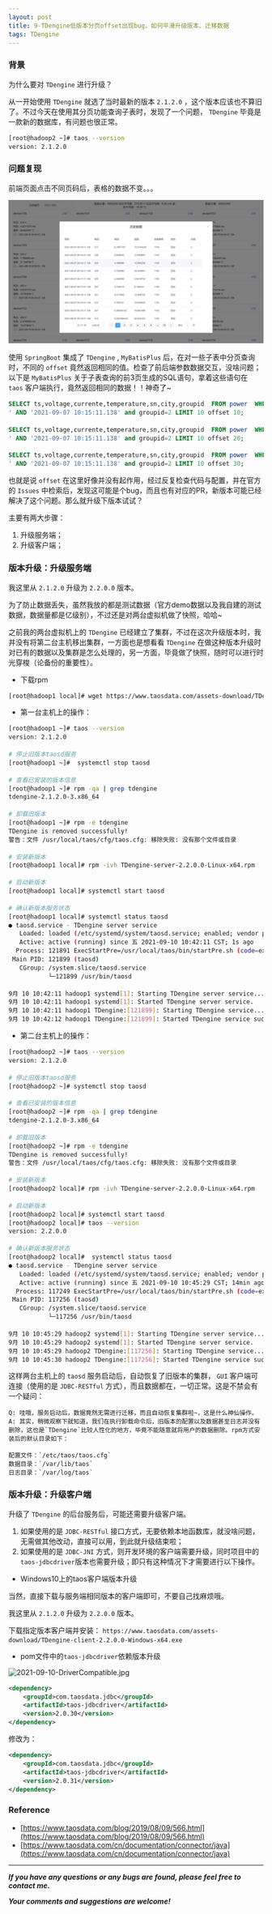 ```yaml
---
layout: post
title: 9-TDengine低版本分页offset出现bug，如何平滑升级版本、迁移数据
tags: TDengine
---
```


### 背景

为什么要对 `TDengine` 进行升级？

从一开始使用 `TDengine` 就选了当时最新的版本 `2.1.2.0` ，这个版本应该也不算旧了。不过今天在使用其分页功能查询子表时，发现了一个问题， `TDengine` 毕竟是一款新的数据库，有问题也很正常。

```bash
[root@hadoop2 ~]# taos --version
version: 2.1.2.0
```

### 问题复现

前端页面点击不同页码后，表格的数据不变。。。

![2021-09-10-PaginationBug.jpg](https://github.com/heartsuit/heartsuit.github.io/raw/master/pictures/2021-09-10-PaginationBug.jpg)

使用 `SpringBoot` 集成了 `TDengine` , `MyBatisPlus` 后，在对一些子表中分页查询时，不同的 `offset` 竟然返回相同的值。检查了前后端参数数据交互，没啥问题；以下是 `MyBatisPlus` 关于子表查询的前3页生成的SQL语句，拿着这些语句在 `taos` 客户端执行，竟然返回相同的数据！！神奇了~

```sql
SELECT ts,voltage,currente,temperature,sn,city,groupid  FROM power  WHERE sn = '1105' AND ts BETWEEN '2021-09-07 09:15:11.138
' AND '2021-09-07 10:15:11.138' and groupid=2 LIMIT 10 offset 10;

SELECT ts,voltage,currente,temperature,sn,city,groupid  FROM power  WHERE sn = '1105' AND ts BETWEEN '2021-09-07 09:15:11.138
' AND '2021-09-07 10:15:11.138' and groupid=2 LIMIT 10 offset 20;

SELECT ts,voltage,currente,temperature,sn,city,groupid  FROM power  WHERE sn = '1105' AND ts BETWEEN '2021-09-07 09:15:11.138
' AND '2021-09-07 10:15:11.138' and groupid=2 LIMIT 10 offset 30;
```

也就是说 `offset` 在这里好像并没有起作用，经过反复检查代码与配置，并在官方的 `Issues` 中检索后，发现这可能是个bug，而且也有对应的PR，新版本可能已经解决了这个问题。那么就升级下版本试试？

主要有两大步骤：
1. 升级服务端；
2. 升级客户端；

### 版本升级：升级服务端

我这里从 `2.1.2.0` 升级为 `2.2.0.0` 版本。

为了防止数据丢失，虽然我放的都是测试数据（官方demo数据以及我自建的测试数据，数据量都是亿级别），不过还是对两台虚拟机做了快照，哈哈~

之前我的两台虚拟机上的 `TDengine` 已经建立了集群，不过在这次升级版本时，我并没有将第二台主机移出集群，一方面也是想看看 `TDengine` 在做这种版本升级时对已有的数据以及集群是怎么处理的，另一方面，毕竟做了快照，随时可以进行时光穿梭（论备份的重要性）。

* 下载rpm

```bash
[root@hadoop1 local]# wget https://www.taosdata.com/assets-download/TDengine-server-2.2.0.0-Linux-x64.rpm
```

* 第一台主机上的操作：

```bash
[root@hadoop1 ~]# taos --version
version: 2.1.2.0

# 停止旧版本taosd服务
[root@hadoop1 ~]#  systemctl stop taosd

# 查看已安装的版本信息
[root@hadoop1 ~]# rpm -qa | grep tdengine
tdengine-2.1.2.0-3.x86_64

# 卸载旧版本
[root@hadoop1 ~]# rpm -e tdengine
TDengine is removed successfully!
警告：文件 /usr/local/taos/cfg/taos.cfg: 移除失败: 没有那个文件或目录

# 安装新版本
[root@hadoop1 local]# rpm -ivh TDengine-server-2.2.0.0-Linux-x64.rpm

# 启动新版本
[root@hadoop1 local]# systemctl start taosd

# 确认新版本服务状态
[root@hadoop1 local]# systemctl status taosd
● taosd.service - TDengine server service
   Loaded: loaded (/etc/systemd/system/taosd.service; enabled; vendor preset: disabled)
   Active: active (running) since 五 2021-09-10 10:42:11 CST; 1s ago
  Process: 121891 ExecStartPre=/usr/local/taos/bin/startPre.sh (code=exited, status=0/SUCCESS)
 Main PID: 121899 (taosd)
   CGroup: /system.slice/taosd.service
           └─121899 /usr/bin/taosd

9月 10 10:42:11 hadoop1 systemd[1]: Starting TDengine server service...
9月 10 10:42:11 hadoop1 systemd[1]: Started TDengine server service.
9月 10 10:42:11 hadoop1 TDengine:[121899]: Starting TDengine service...
9月 10 10:42:12 hadoop1 TDengine:[121899]: Started TDengine service successfully.
```

* 第二台主机上的操作：

```bash
[root@hadoop2 ~]# taos --version
version: 2.1.2.0

# 停止旧版本taosd服务
[root@hadoop2 ~]# systemctl stop taosd

# 查看已安装的版本信息
[root@hadoop2 ~]# rpm -qa | grep tdengine
tdengine-2.1.2.0-3.x86_64

# 卸载旧版本
[root@hadoop2 ~]# rpm -e tdengine
TDengine is removed successfully!
警告：文件 /usr/local/taos/cfg/taos.cfg: 移除失败: 没有那个文件或目录

# 安装新版本
[root@hadoop2 local]# rpm -ivh TDengine-server-2.2.0.0-Linux-x64.rpm

# 启动新版本
[root@hadoop2 local]# systemctl start taosd
[root@hadoop2 local]# taos --version
version: 2.2.0.0

# 确认新版本服务状态
[root@hadoop2 local]#  systemctl status taosd
● taosd.service - TDengine server service
   Loaded: loaded (/etc/systemd/system/taosd.service; enabled; vendor preset: disabled)
   Active: active (running) since 五 2021-09-10 10:45:29 CST; 14min ago
  Process: 117249 ExecStartPre=/usr/local/taos/bin/startPre.sh (code=exited, status=0/SUCCESS)
 Main PID: 117256 (taosd)
   CGroup: /system.slice/taosd.service
           └─117256 /usr/bin/taosd

9月 10 10:45:29 hadoop2 systemd[1]: Starting TDengine server service...
9月 10 10:45:29 hadoop2 systemd[1]: Started TDengine server service.
9月 10 10:45:29 hadoop2 TDengine:[117256]: Starting TDengine service...
9月 10 10:45:30 hadoop2 TDengine:[117256]: Started TDengine service successfully.
```

这样两台主机上的 `taosd` 服务启动后，自动恢复了旧版本的集群， `GUI` 客户端可连接（使用的是 `JDBC-RESTful` 方式），而且数据都在，一切正常。这是不禁会有一个疑问：

```
Q: 哇哦，服务启动后，数据竟然无需进行迁移，而且自动恢复集群啦~，这是什么神仙操作。
A: 其实，稍微观察下就知道，我们在执行卸载命令后，旧版本的配置以及数据甚至日志并没有删除，这也是`TDengine`比较人性化的地方，毕竟不能随意就将用户的数据删除。rpm方式安装后的默认目录如下：

配置文件：`/etc/taos/taos.cfg`
数据目录：`/var/lib/taos`
日志目录：`/var/log/taos`
```

### 版本升级：升级客户端

升级了 `TDengine` 的后台服务后，可能还需要升级客户端。

1. 如果使用的是 `JDBC-RESTful` 接口方式，无要依赖本地函数库，就没啥问题，无需做其他改动，直接可以用，到此就升级结束啦；
2. 如果使用的是 `JDBC-JNI` 方式，则开发环境的客户端需要升级，同时项目中的`taos-jdbcdriver`版本也需要升级；即只有这种情况下才需要进行以下操作。

* Windows10上的taos客户端版本升级

当然，直接下载与服务端相同版本的客户端即可，不要自己找麻烦哦。

我这里从 `2.1.2.0` 升级为 `2.2.0.0` 版本。

下载指定版本客户端并安装： `https://www.taosdata.com/assets-download/TDengine-client-2.2.0.0-Windows-x64.exe`

* pom文件中的`taos-jdbcdriver`依赖版本升级

![2021-09-10-DriverCompatible.jpg](https://github.com/heartsuit/heartsuit.github.io/raw/master/pictures/2021-09-10-DriverCompatible.jpg)

```xml
<dependency>
    <groupId>com.taosdata.jdbc</groupId>
    <artifactId>taos-jdbcdriver</artifactId>
    <version>2.0.30</version>
</dependency>
```

修改为：

```xml
<dependency>
    <groupId>com.taosdata.jdbc</groupId>
    <artifactId>taos-jdbcdriver</artifactId>
    <version>2.0.31</version>
</dependency>
```

### Reference

* [https://www.taosdata.com/blog/2019/08/09/566.html](https://www.taosdata.com/blog/2019/08/09/566.html)
* [https://www.taosdata.com/cn/documentation/connector/java](https://www.taosdata.com/cn/documentation/connector/java)

---

***If you have any questions or any bugs are found, please feel free to contact me.***

***Your comments and suggestions are welcome!***
